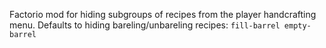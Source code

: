 Factorio mod for hiding subgroups of recipes from the player handcrafting menu.
Defaults to hiding bareling/unbareling recipes: `fill-barrel empty-barrel`
